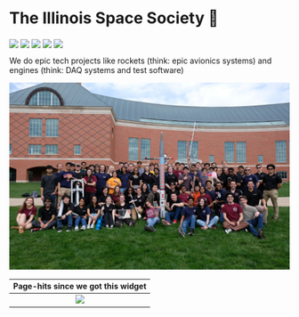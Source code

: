 
# The Illinois Space Society 🚀





[<img src="https://img.shields.io/badge/Facebook-%231877F2.svg?logo=Facebook&logoColor=white" align="center">](https://facebook.com/ILSpaceSociety)
[<img src="https://img.shields.io/badge/Instagram-%23E4405F.svg?logo=Instagram&logoColor=white" align="center">](https://instagram.com/illinoisspacesociety)
[<img src="https://img.shields.io/badge/LinkedIn-%230077B5.svg?logo=linkedin&logoColor=white" align="center">](https://linkedin.com/company/the-illinois-space-society/)
[<img src="https://img.shields.io/badge/Twitter-%231DA1F2.svg?logo=Twitter&logoColor=white" align="center">](https://twitter.com/IL_SpaceSociety)
[<img src="https://img.shields.io/badge/YouTube-%23FF0000.svg?logo=YouTube&logoColor=white" align="center">](https://youtube.com/@IllinoisSpaceSociety)

We do epic tech projects like rockets (think: epic avionics systems) and engines (think: DAQ systems and test software)

<p align="center">
  <img width="600" src="ISS_Society_Photo.jpg">
</p>

<div align="center">

| Page-hits since we got this widget                                                                                                                                                                                                                            |
|---------------------------------------------------------------------------------------------------------------------------------------------------------------------------------------------------------------------------------------------------------------|
| <div align="center">[![](https://visitcount.itsvg.in/api?id=ISSUIUC&icon=7&color=0)](https://visitcount.itsvg.in) </div> |

</div>
